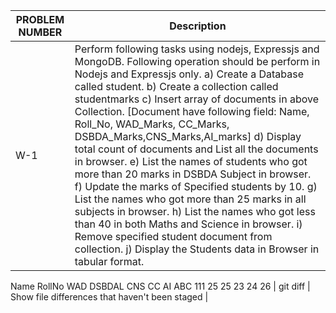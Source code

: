 | PROBLEM NUMBER | Description |
| --- | --- |
| W-1 | Perform following tasks using nodejs, Expressjs and MongoDB. Following operation should be perform in Nodejs and Expressjs only. a) Create a Database called student. b) Create a collection called studentmarks c) Insert array of documents in above Collection. [Document have following field: Name, Roll_No, WAD_Marks, CC_Marks, DSBDA_Marks,CNS_Marks,AI_marks] d) Display total count of documents and List all the documents in browser. e) List the names of students who got more than 20 marks in DSBDA Subject in browser. f) Update the marks of Specified students by 10. g) List the names who got more than 25 marks in all subjects in browser. h) List the names who got less than 40 in both Maths and Science in browser. i) Remove specified student document from collection. j) Display the Students data in Browser in tabular format.
Name RollNo WAD DSBDAL CNS CC AI
ABC  111    25  25     23  24 26
| git diff | Show file differences that haven't been staged |
